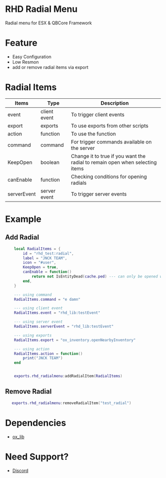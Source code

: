 
# RHD Radial Menu
Radial menu for ESX &amp; QBCore Framework

# Feature
- Easy Configuration
- Low Resmon
- add or remove radial items via export


# Radial Items
| Items      | Type | Description    |
|-----------|------|---------|
|   event   | client event| To trigger client events|
| export | exports      | To use exports from other scripts|     
| action | function      | To use the function|      
| command | command      | For trigger commands available on the server|                                  |
| KeepOpen  |   boolean   | Change it to true if you want the radial to remain open when selecting items|
| canEnable |   function      | Checking conditions for opening radials                                     |
| serverEvent | server event      | To trigger server events                                     |


# Example
## Add Radial

```lua
    local RadialItems = {
        id = "rhd_test:radial",
        label = "JNCK TEAM",
        icon = "#user",
        KeepOpen = true,
        canEnable = function()
            return not IsEntityDead(cache.ped) --- can only be opened when the player is alive
        end,
    }

    --- using command
    RadialItems.command = "e damn"

    --- using client event
    RadialItems.event = "rhd_lib:testEvent"

    --- using server event
    RadialItems.serverEvent = "rhd_lib:testEvent"

    --- using exports
    RadialItems.export = "ox_inventory.openNearbyInventory"

    --- using action
    RadialItems.action = function()
        print("JNCK TEAM")
    end


    exports.rhd_radialmenu:addRadialItem(RadialItems)
```

## Remove Radial
```lua
   exports.rhd_radialmenu:removeRadialItem("test_radial")
```

# Dependencies 
- [ox_lib](https://github.com/overextended/ox_lib/releases)

# Need Support?
- [Discord](https://discord.gg/K4BhPY3ySB)
